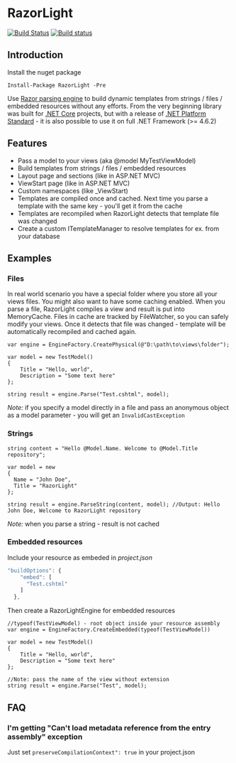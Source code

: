 # RazorLight

[![Build Status](https://travis-ci.org/toddams/RazorLight.svg?branch=master)](https://travis-ci.org/toddams/RazorLight) [![Build status](https://ci.appveyor.com/api/projects/status/x4x8y0ue3w8cswhf?svg=true)](https://ci.appveyor.com/project/toddams/razorlight)
## Introduction
Install the nuget package

	Install-Package RazorLight -Pre


Use [Razor parsing engine](https://github.com/aspnet/Razor) to build dynamic templates from strings / files / embedded resources without any efforts. From the very beginning library was built for [.NET Core](https://dotnet.github.io/) projects, but with a release of [.NET Platform Standard](https://github.com/dotnet/corefx/blob/master/Documentation/architecture/net-platform-standard.md) - it is also possible to use it on full .NET Framework (>= 4.6.2)

## Features
* Pass a model to your views (aka @model MyTestViewModel)
* Build templates from strings / files / embedded resources
* Layout page and sections (like in ASP.NET MVC)
* ViewStart page (like in ASP.NET MVC)
* Custom namespaces (like _ViewStart)
* Templates are compiled once and cached. Next time you parse a template with the same key - you'll get it from the cache
* Templates are recompiled when RazorLight detects that template file was changed
* Create a custom ITemplateManager to resolve templates for ex. from your database


## Examples

### Files
In real world scenario you have a special folder where you store all your views files. You might also want to have some caching enabled. When you parse a file, RazorLight compiles a view and result is put into MemoryCache. Files in cache are tracked by FileWatcher, so you can safely modify your views. Once it detects that file was changed - template will be automatically recompiled and cached again.

```Csharp
var engine = EngineFactory.CreatePhysical(@"D:\path\to\views\folder");

var model = new TestModel()
{
	Title = "Hello, world",
	Description = "Some text here"
};

string result = engine.Parse("Test.cshtml", model);

```

*Note:* if you specify a model directly in a file and pass an anonymous object as a model parameter - you will get an ```InvalidCastException```


### Strings
```Csharp
string content = "Hello @Model.Name. Welcome to @Model.Title repository";

var model = new
{
  Name = "John Doe",
  Title = "RazorLight"
};

string result = engine.ParseString(content, model); //Output: Hello John Doe, Welcome to RazorLight repository
```

*Note:* when you parse a string - result is not cached

### Embedded resources

Include your resource as embeded in *project.json*
````Javascript
"buildOptions": {
    "embed": [
      "Test.cshtml"
    ]
  },
````

Then create a RazorLightEngine for embedded resources

```CSharp
//typeof(TestViewModel) - root object inside your resource assembly
var engine = EngineFactory.CreateEmbedded(typeof(TestViewModel)) 

var model = new TestModel()
{
    Title = "Hello, world",
    Description = "Some text here"
};

//Note: pass the name of the view without extension
string result = engine.Parse("Test", model); 

````

## FAQ
### I'm getting "Can't load metadata reference from the entry assembly" exception
Just set ```preserveCompilationContext": true``` in your project.json
